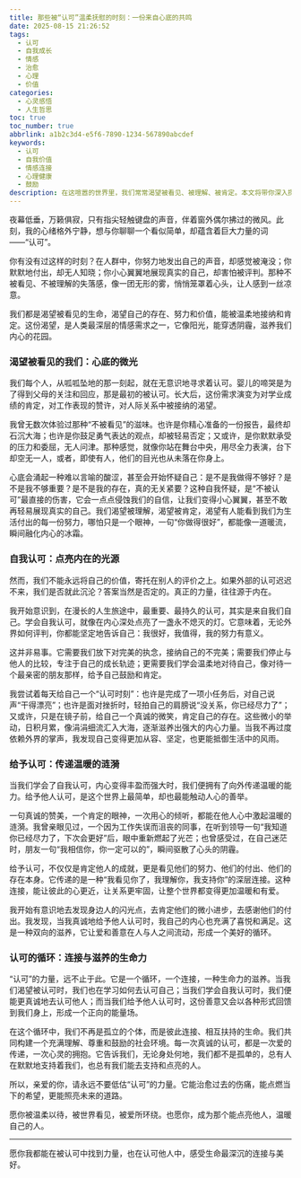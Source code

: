 ```yaml
---
title: 那些被“认可”温柔抚慰的时刻：一份来自心底的共鸣
date: 2025-08-15 21:26:52
tags:
  - 认可
  - 自我成长
  - 情感
  - 治愈
  - 心理
  - 价值
categories:
  - 心灵感悟
  - 人生哲思
toc: true
toc_number: true
abbrlink: a1b2c3d4-e5f6-7890-1234-567890abcdef
keywords:
  - 认可
  - 自我价值
  - 情感连接
  - 心理健康
  - 鼓励
description: 在这喧嚣的世界里，我们常常渴望被看见、被理解、被肯定。本文将带你深入探讨“认可”的力量，从渴望被看见的内心深处，到学会自我认可的内在力量，再到给予他人认可的温暖回响。这是一场关于连接、治愈与成长的旅程，愿你在此找到共鸣，感受被温柔拥抱的温暖。
---
```


夜幕低垂，万籁俱寂，只有指尖轻触键盘的声音，伴着窗外偶尔拂过的微风。此刻，我的心绪格外宁静，想与你聊聊一个看似简单，却蕴含着巨大力量的词——“认可”。

你有没有过这样的时刻？在人群中，你努力地发出自己的声音，却感觉被淹没；你默默地付出，却无人知晓；你小心翼翼地展现真实的自己，却害怕被评判。那种不被看见、不被理解的失落感，像一团无形的雾，悄悄笼罩着心头，让人感到一丝凉意。

我们都是渴望被看见的生命，渴望自己的存在、努力和价值，能被温柔地接纳和肯定。这份渴望，是人类最深层的情感需求之一，它像阳光，能穿透阴霾，滋养我们内心的花园。

### 渴望被看见的我们：心底的微光

我们每个人，从呱呱坠地的那一刻起，就在无意识地寻求着认可。婴儿的啼哭是为了得到父母的关注和回应，那是最初的被认可。长大后，这份需求演变为对学业成绩的肯定，对工作表现的赞许，对人际关系中被接纳的渴望。

我曾无数次体验过那种“不被看见”的滋味。也许是你精心准备的一份报告，最终却石沉大海；也许是你鼓足勇气表达的观点，却被轻易否定；又或许，是你默默承受的压力和委屈，无人问津。那种感觉，就像你站在舞台中央，用尽全力表演，台下却空无一人，或者，即使有人，他们的目光也从未落在你身上。

心底会涌起一种难以言喻的酸涩，甚至会开始怀疑自己：是不是我做得不够好？是不是我不够重要？是不是我的存在，真的无关紧要？这种自我怀疑，是“不被认可”最直接的伤害，它会一点点侵蚀我们的自信，让我们变得小心翼翼，甚至不敢再轻易展现真实的自己。我们渴望被理解，渴望被肯定，渴望有人能看到我们为生活付出的每一份努力，哪怕只是一个眼神，一句“你做得很好”，都能像一道暖流，瞬间融化内心的冰霜。

### 自我认可：点亮内在的光源

然而，我们不能永远将自己的价值，寄托在别人的评价之上。如果外部的认可迟迟不来，我们是否就此沉沦？答案当然是否定的。真正的力量，往往源于内在。

我开始意识到，在漫长的人生旅途中，最重要、最持久的认可，其实是来自我们自己。学会自我认可，就像在内心深处点亮了一盏永不熄灭的灯。它意味着，无论外界如何评判，你都能坚定地告诉自己：我很好，我值得，我的努力有意义。

这并非易事。它需要我们放下对完美的执念，接纳自己的不完美；需要我们停止与他人的比较，专注于自己的成长轨迹；更需要我们学会温柔地对待自己，像对待一个最亲密的朋友那样，给予自己鼓励和肯定。

我尝试着每天给自己一个“认可时刻”：也许是完成了一项小任务后，对自己说声“干得漂亮”；也许是面对挫折时，轻拍自己的肩膀说“没关系，你已经尽力了”；又或许，只是在镜子前，给自己一个真诚的微笑，肯定自己的存在。这些微小的举动，日积月累，像涓涓细流汇入大海，逐渐滋养出强大的内心力量。当我不再过度依赖外界的掌声，我发现自己变得更加从容、坚定，也更能抵御生活中的风雨。

### 给予认可：传递温暖的涟漪

当我们学会了自我认可，内心变得丰盈而强大时，我们便拥有了向外传递温暖的能力。给予他人认可，是这个世界上最简单，却也最能触动人心的善举。

一句真诚的赞美，一个肯定的眼神，一次用心的倾听，都能在他人心中激起温暖的涟漪。我曾亲眼见过，一个因为工作失误而沮丧的同事，在听到领导一句“我知道你已经尽力了，下次会更好”后，眼中重新燃起了光芒；也曾感受过，在自己迷茫时，朋友一句“我相信你，你一定可以的”，瞬间驱散了心头的阴霾。

给予认可，不仅仅是肯定他人的成就，更是看见他们的努力、他们的付出、他们的存在本身。它传递的是一种“我看见你了，我理解你，我支持你”的深层连接。这种连接，能让彼此的心更近，让关系更牢固，让整个世界都变得更加温暖和有爱。

我开始有意识地去发现身边人的闪光点，去肯定他们的微小进步，去感谢他们的付出。我发现，当我真诚地给予他人认可时，我自己的内心也充满了喜悦和满足。这是一种双向的滋养，它让爱和善意在人与人之间流动，形成一个美好的循环。

### 认可的循环：连接与滋养的生命力

“认可”的力量，远不止于此。它是一个循环，一个连接，一种生命力的滋养。当我们渴望被认可时，我们也在学习如何去认可自己；当我们学会自我认可时，我们便能更真诚地去认可他人；而当我们给予他人认可时，这份善意又会以各种形式回馈到我们身上，形成一个正向的能量场。

在这个循环中，我们不再是孤立的个体，而是彼此连接、相互扶持的生命。我们共同构建一个充满理解、尊重和鼓励的社会环境。每一次真诚的认可，都是一次爱的传递，一次心灵的拥抱。它告诉我们，无论身处何地，我们都不是孤单的，总有人在默默地支持着我们，也总有我们能去支持和点亮的人。

所以，亲爱的你，请永远不要低估“认可”的力量。它能治愈过去的伤痛，能点燃当下的希望，更能照亮未来的道路。

愿你被温柔以待，被世界看见，被爱所环绕。也愿你，成为那个能点亮他人，温暖自己的人。

---
愿你我都能在被认可中找到力量，也在认可他人中，感受生命最深沉的连接与美好。
